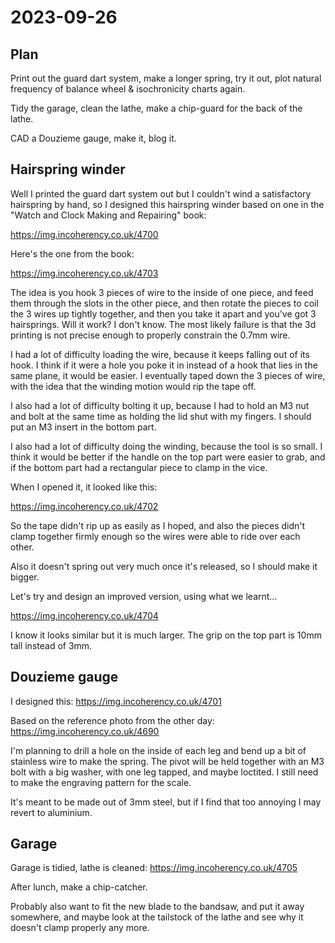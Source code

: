 # 2023-09-26

## Plan

Print out the guard dart system, make a longer spring, try it out, plot natural frequency of balance wheel
& isochronicity charts again.

Tidy the garage, clean the lathe, make a chip-guard for the back of the lathe.

CAD a Douzieme gauge, make it, blog it.

## Hairspring winder

Well I printed the guard dart system out but I couldn't wind a satisfactory hairspring by hand, so I designed
this hairspring winder based on one in the "Watch and Clock Making and Repairing" book:

https://img.incoherency.co.uk/4700

Here's the one from the book:

https://img.incoherency.co.uk/4703

The idea is you hook 3 pieces of wire to the inside of one piece, and feed them through the slots
in the other piece, and then rotate the pieces to coil the 3 wires up tightly together, and then you take
it apart and you've got 3 hairsprings. Will it work? I don't know. The most likely failure is that the
3d printing is not precise enough to properly constrain the 0.7mm wire.

I had a lot of difficulty loading the wire, because it keeps falling out of its hook. I think if it were a hole
you poke it in instead of a hook that lies in the same plane, it would be easier. I eventually taped down the
3 pieces of wire, with the idea that the winding motion would rip the tape off.

I also had a lot of difficulty bolting it up, because I had to hold an M3 nut and bolt at the same time as holding
the lid shut with my fingers. I should put an M3 insert in the bottom part.

I also had a lot of difficulty doing the winding, because the tool is so small. I think it would be better if the
handle on the top part were easier to grab, and if the bottom part had a rectangular piece to clamp in the vice.

When I opened it, it looked like this:

https://img.incoherency.co.uk/4702

So the tape didn't rip up as easily as I hoped, and also the pieces didn't clamp together firmly enough so the wires
were able to ride over each other.

Also it doesn't spring out very much once it's released, so I should make it bigger.

Let's try and design an improved version, using what we learnt...

https://img.incoherency.co.uk/4704

I know it looks similar but it is much larger. The grip on the top part is 10mm tall instead of 3mm.

## Douzieme gauge

I designed this: https://img.incoherency.co.uk/4701

Based on the reference photo from the other day: https://img.incoherency.co.uk/4690

I'm planning to drill a hole on the inside of each leg and bend up a bit of stainless wire to make
the spring. The pivot will be held together with an M3 bolt with a big washer, with one leg tapped, and maybe
loctited. I still need to make the engraving pattern for the scale.

It's meant to be made out of 3mm steel, but if I find that too annoying I may revert to aluminium.

## Garage

Garage is tidied, lathe is cleaned: https://img.incoherency.co.uk/4705

After lunch, make a chip-catcher.

Probably also want to fit the new blade to the bandsaw, and put it away somewhere, and maybe
look at the tailstock of the lathe and see why it doesn't clamp properly any more.
